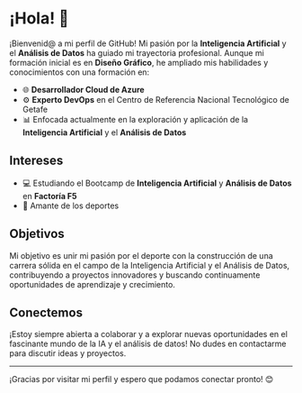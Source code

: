 # ¡Hola! 👋

¡Bienvenid@ a mi perfil de GitHub! Mi pasión por la **Inteligencia Artificial** y el **Análisis de Datos** ha guiado mi trayectoria profesional. Aunque mi formación inicial es en **Diseño Gráfico**, he ampliado mis habilidades y conocimientos con una formación en:

- 🌐 **Desarrollador Cloud de Azure**
- ⚙️ **Experto DevOps** en el Centro de Referencia Nacional Tecnológico de Getafe
- 📊 Enfocada actualmente en la exploración y aplicación de la **Inteligencia Artificial** y el **Análisis de Datos**

## Intereses

- 💻 Estudiando el Bootcamp de **Inteligencia Artificial** y **Análisis de Datos** en **Factoría F5**
- 🏃 Amante de los deportes

## Objetivos

Mi objetivo es unir mi pasión por el deporte con la construcción de una carrera sólida en el campo de la Inteligencia Artificial y el Análisis de Datos, contribuyendo a proyectos innovadores y buscando continuamente oportunidades de aprendizaje y crecimiento.

## Conectemos

¡Estoy siempre abierta a colaborar y a explorar nuevas oportunidades en el fascinante mundo de la IA y el análisis de datos! No dudes en contactarme para discutir ideas y proyectos.

---

¡Gracias por visitar mi perfil y espero que podamos conectar pronto! 😊
